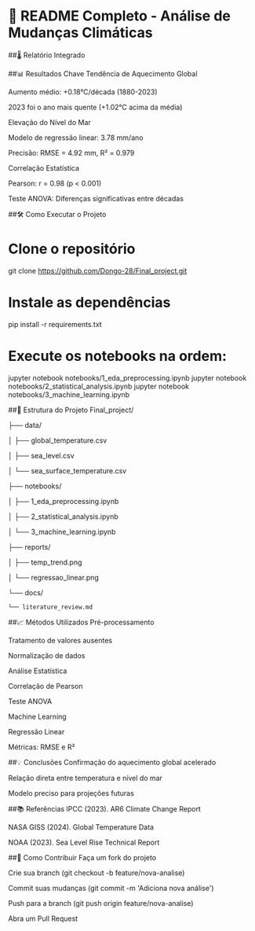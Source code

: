 # 📝 README Completo - Análise de Mudanças Climáticas

##🌡️ Relatório Integrado

##📊 Resultados Chave
Tendência de Aquecimento Global

Aumento médio: +0.18°C/década (1880-2023)

2023 foi o ano mais quente (+1.02°C acima da média)


Elevação do Nível do Mar

Modelo de regressão linear: 3.78 mm/ano

Precisão: RMSE = 4.92 mm, R² = 0.979


Correlação Estatística

Pearson: r = 0.98 (p < 0.001)

Teste ANOVA: Diferenças significativas entre décadas

##🛠️ Como Executar o Projeto

# Clone o repositório
git clone https://github.com/Dongo-28/Final_project.git

# Instale as dependências
pip install -r requirements.txt

# Execute os notebooks na ordem:
jupyter notebook notebooks/1_eda_preprocessing.ipynb
jupyter notebook notebooks/2_statistical_analysis.ipynb
jupyter notebook notebooks/3_machine_learning.ipynb

##📂 Estrutura do Projeto
Final_project/

├── data/

│   ├── global_temperature.csv

│   ├── sea_level.csv

│   └── sea_surface_temperature.csv

├── notebooks/

│   ├── 1_eda_preprocessing.ipynb

│   ├── 2_statistical_analysis.ipynb

│   └── 3_machine_learning.ipynb

├── reports/

│   ├── temp_trend.png

│   └── regressao_linear.png

└── docs/

    └── literature_review.md

##📈 Métodos Utilizados
Pré-processamento

Tratamento de valores ausentes

Normalização de dados

Análise Estatística

Correlação de Pearson

Teste ANOVA

Machine Learning

Regressão Linear

Métricas: RMSE e R²

##💡 Conclusões
Confirmação do aquecimento global acelerado

Relação direta entre temperatura e nível do mar

Modelo preciso para projeções futuras

##📚 Referências
IPCC (2023). AR6 Climate Change Report

NASA GISS (2024). Global Temperature Data

NOAA (2023). Sea Level Rise Technical Report

##👥 Como Contribuir
Faça um fork do projeto

Crie sua branch (git checkout -b feature/nova-analise)

Commit suas mudanças (git commit -m 'Adiciona nova análise')

Push para a branch (git push origin feature/nova-analise)

Abra um Pull Request

